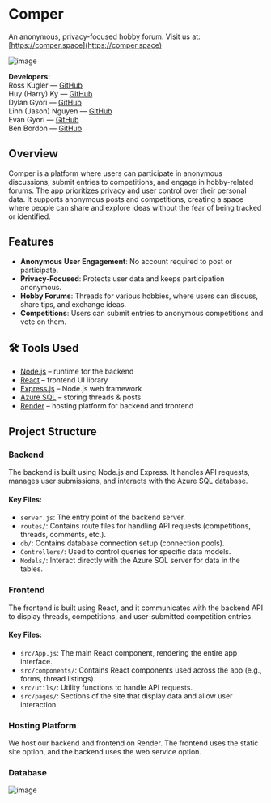 # Comper  
An anonymous, privacy-focused hobby forum. Visit us at: [https://comper.space](https://comper.space)

![image](https://github.com/user-attachments/assets/80557ee2-25e5-48b3-bab0-49e703fd34ca)


**Developers:**  
Ross Kugler — [GitHub](https://github.com/rk3026)  
Huy (Harry) Ky — [GitHub](https://github.com/Harry908)  
Dylan Gyori — [GitHub](https://github.com/JustDylan)  
Linh (Jason) Nguyen — [GitHub](https://github.com/linhnt-98)  
Evan Gyori — [GitHub](https://github.com/EvanGyori)  
Ben Bordon — [GitHub](https://github.com/wizkid0101)  

## Overview
Comper is a platform where users can participate in anonymous discussions, submit entries to competitions, and engage in hobby-related forums. The app prioritizes privacy and user control over their personal data. It supports anonymous posts and competitions, creating a space where people can share and explore ideas without the fear of being tracked or identified.

## Features
- **Anonymous User Engagement**: No account required to post or participate.
- **Privacy-Focused**: Protects user data and keeps participation anonymous.
- **Hobby Forums**: Threads for various hobbies, where users can discuss, share tips, and exchange ideas.
- **Competitions**: Users can submit entries to anonymous competitions and vote on them.

## 🛠️ Tools Used
- [Node.js](https://nodejs.org/) – runtime for the backend  
- [React](https://react.dev/) – frontend UI library  
- [Express.js](https://expressjs.com/) – Node.js web framework  
- [Azure SQL](https://azure.microsoft.com/en-us/products/azure-sql/database) – storing threads & posts  
- [Render](https://render.com/) – hosting platform for backend and frontend  

## Project Structure

### Backend
The backend is built using Node.js and Express. It handles API requests, manages user submissions, and interacts with the Azure SQL database.

#### Key Files:
- `server.js`: The entry point of the backend server.
- `routes/`: Contains route files for handling API requests (competitions, threads, comments, etc.).
- `db/`: Contains database connection setup (connection pools).
- `Controllers/`: Used to control queries for specific data models.
- `Models/`: Interact directly with the Azure SQL server for data in the tables.

### Frontend
The frontend is built using React, and it communicates with the backend API to display threads, competitions, and user-submitted competition entries.

#### Key Files:
- `src/App.js`: The main React component, rendering the entire app interface.
- `src/components/`: Contains React components used across the app (e.g., forms, thread listings).
- `src/utils/`: Utility functions to handle API requests.
- `src/pages/`: Sections of the site that display data and allow user interaction.

### Hosting Platform
We host our backend and frontend on Render. The frontend uses the static site option, and the backend uses the web service option.

### Database

![image](https://github.com/user-attachments/assets/3a617098-b4e9-40a8-82d4-24f0f879face)
